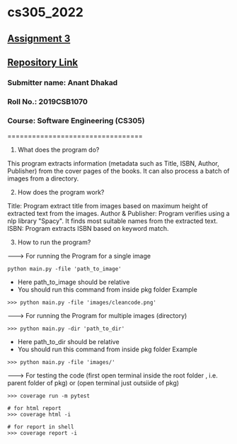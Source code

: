 # cs305_2022

## [Assignment 3](https://drive.google.com/file/d/1VPha3DKff_yMjXvyf1t-FDbF4a97LtHW/view?usp=sharing)

## [Repository Link](https://github.com/dhakad-anant/cs305_2022)

### Submitter name: Anant Dhakad

### Roll No.: 2019CSB1070
    
### Course: Software Engineering (CS305)

=================================

1. What does the program do?

This program extracts information (metadata such as Title, ISBN, Author, Publisher) from the cover pages of the books. It can also process a batch of images from a directory.

2. How does the program work?

Title:
Program extract title from images based on maximum height of extracted text from the images.
Author & Publisher:
Program verifies using a nlp library "Spacy". It finds most suitable names from the extracted text.
ISBN:
Program extracts ISBN based on keyword match.

3. How to run the program?

---> For running the Program for a single image
```>>> 
python main.py -file 'path_to_image'
```
- Here path_to_image should be relative
- You should run this command from inside pkg folder
Example
```
>>> python main.py -file 'images/cleancode.png'
```

---> For running the Program for multiple images (directory)
```
>>> python main.py -dir 'path_to_dir'
```
- Here path_to_dir should be relative
- You should run this command from inside pkg folder
Example
```
>>> python main.py -file 'images/'
```

---> For testing the code (first open terminal inside the root folder , i.e. parent folder of pkg) or (open terminal just outsiide of pkg)
```
>>> coverage run -m pytest

# for html report
>>> coverage html -i

# for report in shell
>>> coverage report -i
```
